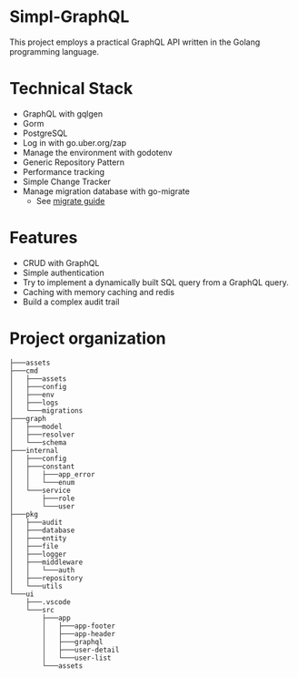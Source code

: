 # Simpl-GraphQL


This project employs a practical GraphQL API written in the Golang programming language.


# Technical Stack
- GraphQL with gqlgen
- Gorm
- PostgreSQL
- Log in with go.uber.org/zap
- Manage the environment with godotenv
- Generic Repository Pattern
- Performance tracking
- Simple Change Tracker
- Manage migration database with go-migrate
    - See [migrate guide](https://github.com/danghieuthang/simpl-graphql/blob/main/cmd/migrations/README.md)

# Features
- CRUD with GraphQL
- Simple authentication
- Try to implement a dynamically built SQL query from a GraphQL query.
- Caching with memory caching and redis
- Build a complex audit trail


# Project organization
```
├───assets
├───cmd
│   ├───assets
│   ├───config
│   ├───env
│   ├───logs
│   └───migrations
├───graph
│   ├───model
│   ├───resolver
│   └───schema
├───internal
│   ├───config
│   ├───constant
│   │   ├───app_error
│   │   └───enum
│   └───service
│       ├───role
│       └───user
├───pkg
│   ├───audit
│   ├───database
│   ├───entity
│   ├───file
│   ├───logger
│   ├───middleware
│   │   └───auth
│   ├───repository
│   └───utils
└───ui
    ├───.vscode
    └───src
        ├───app
        │   ├───app-footer
        │   ├───app-header
        │   ├───graphql
        │   ├───user-detail
        │   └───user-list
        └───assets
```

